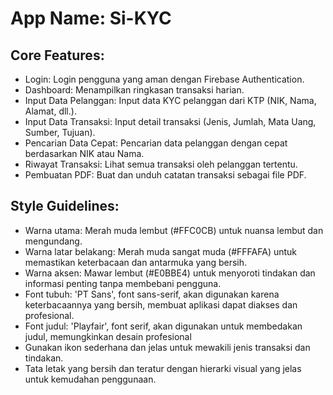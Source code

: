 # **App Name**: Si-KYC

## Core Features:

- Login: Login pengguna yang aman dengan Firebase Authentication.
- Dashboard: Menampilkan ringkasan transaksi harian.
- Input Data Pelanggan: Input data KYC pelanggan dari KTP (NIK, Nama, Alamat, dll.).
- Input Data Transaksi: Input detail transaksi (Jenis, Jumlah, Mata Uang, Sumber, Tujuan).
- Pencarian Data Cepat: Pencarian data pelanggan dengan cepat berdasarkan NIK atau Nama.
- Riwayat Transaksi: Lihat semua transaksi oleh pelanggan tertentu.
- Pembuatan PDF: Buat dan unduh catatan transaksi sebagai file PDF.

## Style Guidelines:

- Warna utama: Merah muda lembut (#FFC0CB) untuk nuansa lembut dan mengundang.
- Warna latar belakang: Merah muda sangat muda (#FFFAFA) untuk memastikan keterbacaan dan antarmuka yang bersih.
- Warna aksen: Mawar lembut (#E0BBE4) untuk menyoroti tindakan dan informasi penting tanpa membebani pengguna.
- Font tubuh: 'PT Sans', font sans-serif, akan digunakan karena keterbacaannya yang bersih, membuat aplikasi dapat diakses dan profesional.
- Font judul: 'Playfair', font serif, akan digunakan untuk membedakan judul, memungkinkan desain profesional
- Gunakan ikon sederhana dan jelas untuk mewakili jenis transaksi dan tindakan.
- Tata letak yang bersih dan teratur dengan hierarki visual yang jelas untuk kemudahan penggunaan.